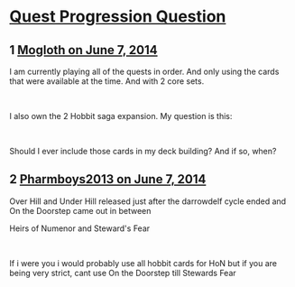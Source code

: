 # [Quest Progression Question](https://community.fantasyflightgames.com/topic/108158-quest-progression-question/)

## 1 [Mogloth on June 7, 2014](https://community.fantasyflightgames.com/topic/108158-quest-progression-question/?do=findComment&comment=1112276)

I am currently playing all of the quests in order. And only using the cards that were available at the time. And with 2 core sets. 

 

I also own the 2 Hobbit saga expansion. My question is this:

 

Should I ever include those cards in my deck building? And if so, when?

## 2 [Pharmboys2013 on June 7, 2014](https://community.fantasyflightgames.com/topic/108158-quest-progression-question/?do=findComment&comment=1112280)

Over Hill and Under Hill released just after the darrowdelf cycle ended and On the Doorstep came out in between

Heirs of Numenor and Steward's Fear

 

If i were you i would probably use all hobbit cards for HoN but if you are being very strict, cant use On the Doorstep till Stewards Fear

